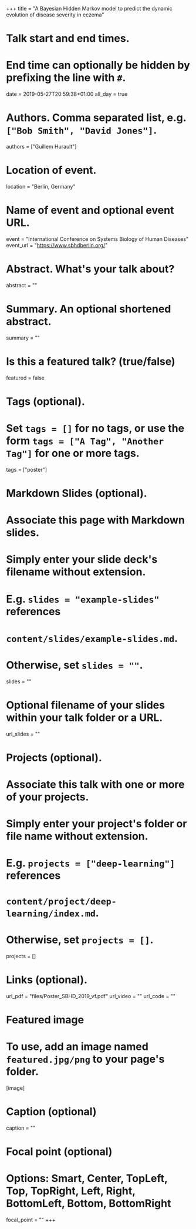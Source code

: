 +++
title = "A Bayesian Hidden Markov model to predict the dynamic evolution of disease severity in eczema"

# Talk start and end times.
#   End time can optionally be hidden by prefixing the line with `#`.
date = 2019-05-27T20:59:38+01:00
all_day = true

# Authors. Comma separated list, e.g. `["Bob Smith", "David Jones"]`.
authors = ["Guillem Hurault"]

# Location of event.
location = "Berlin, Germany"

# Name of event and optional event URL.
event = "International Conference on Systems Biology of Human Diseases"
event_url = "https://www.sbhdberlin.org/"

# Abstract. What's your talk about?
abstract = ""

# Summary. An optional shortened abstract.
summary = ""

# Is this a featured talk? (true/false)
featured = false

# Tags (optional).
#   Set `tags = []` for no tags, or use the form `tags = ["A Tag", "Another Tag"]` for one or more tags.
tags = ["poster"]

# Markdown Slides (optional).
#   Associate this page with Markdown slides.
#   Simply enter your slide deck's filename without extension.
#   E.g. `slides = "example-slides"` references 
#   `content/slides/example-slides.md`.
#   Otherwise, set `slides = ""`.
slides = ""

# Optional filename of your slides within your talk folder or a URL.
url_slides = ""

# Projects (optional).
#   Associate this talk with one or more of your projects.
#   Simply enter your project's folder or file name without extension.
#   E.g. `projects = ["deep-learning"]` references 
#   `content/project/deep-learning/index.md`.
#   Otherwise, set `projects = []`.
projects = []

# Links (optional).
url_pdf = "files/Poster_SBHD_2019_vf.pdf"
url_video = ""
url_code = ""

# Featured image
# To use, add an image named `featured.jpg/png` to your page's folder. 
[image]
  # Caption (optional)
  caption = ""

  # Focal point (optional)
  # Options: Smart, Center, TopLeft, Top, TopRight, Left, Right, BottomLeft, Bottom, BottomRight
  focal_point = ""
+++
